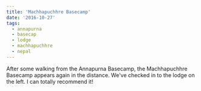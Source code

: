 ```yaml
---
title: 'Machhapuchhre Basecamp'
date: '2016-10-27'
tags:
  - annapurna
  - basecap
  - lodge
  - machhapuchhre
  - nepal
---
```


After some walking from the Annapurna Basecamp, the Machhapuchhre Basecamp appears again in the
distance. We've checked in to the lodge on the left. I can totally recommend it!
